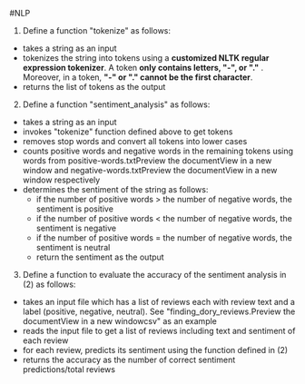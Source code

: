 #NLP
1. Define a function "tokenize" as follows:
 * takes a string as an input
 * tokenizes the string into tokens using a <strong>customized NLTK regular expression tokenizer</strong>. A token <strong>only contains letters, "-", or "."</strong> . Moreover, in a token, <strong>"-" or "." cannot be the first character</strong>.
 * returns the list of tokens as the output

2. Define a function "sentiment_analysis" as follows:
 * takes a string as an input
 * invokes "tokenize" function defined above to get tokens
 * removes stop words and convert all tokens into lower cases
 * counts positive words and negative words in the remaining tokens using words from positive-words.txtPreview the documentView in a new window and negative-words.txtPreview the documentView in a new window respectively
 * determines the sentiment of the string as follows:
   * if the number of positive words > the number of negative words, the sentiment is positive
   * if the number of positive words < the number of negative words, the sentiment is negative
   * if the number of positive words = the number of negative words, the sentiment is neutral
   * return the sentiment as the output

3. Define a function to evaluate the accuracy of the sentiment analysis in (2) as follows:
 * takes an input file which has a list of reviews each with review text and a label (positive, negative, neutral). See "finding_dory_reviews.Preview the documentView in a new windowcsv" as an example
 * reads the input file to get a list of reviews including text and sentiment of each review
 * for each review, predicts its sentiment using the function defined in (2)
 * returns the accuracy as the number of correct sentiment predictions/total reviews
